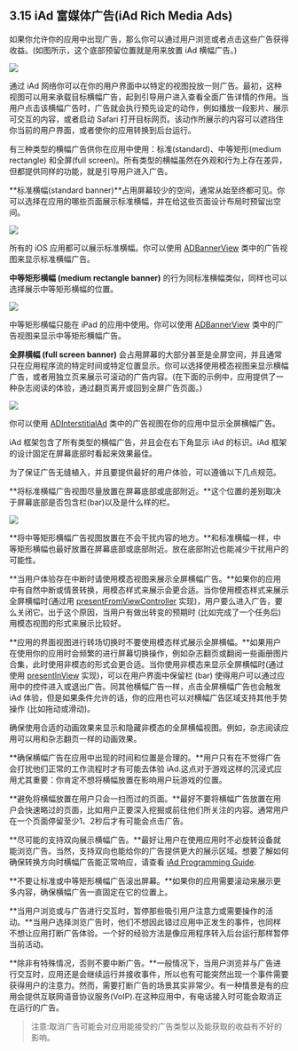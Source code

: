 ## 3.15 iAd 富媒体广告(iAd Rich Media Ads)
如果你允许你的应用中出现广告，那么你可以通过用户浏览或者点击这些广告获得收益。(如图所示，这个底部预留位置就是用来放置 iAd 横幅广告。)

![](images/4.png)

通过 iAd 网络你可以在你的用户界面中以特定的视图投放一则广告。最初，这种视图可以用来承载目标横幅广告，起到引导用户进入查看全面广告详情的作用。当用户点击该横幅广告时，广告就会执行预先设定的动作，例如播放一段影片、展示可交互的内容，或者启动 Safari 打开目标网页。该动作所展示的内容可以遮挡住你当前的用户界面，或者使你的应用转换到后台运行。

有三种类型的横幅广告供你在应用中使用：标准(standard)、中等矩形(medium rectangle) 和全屏(full screen)。所有类型的横幅虽然在外观和行为上存在差异，但都提供同样的功能，就是引导用户进入广告。

**标准横幅(standard banner)**占用屏幕较少的空间，通常从始至终都可见。你可以选择在应用的哪些页面展示标准横幅，并在给这些页面设计布局时预留出空间。

![](images/5.png)

所有的 iOS 应用都可以展示标准横幅。你可以使用 [ADBannerView](https://developer.apple.com/library/ios/documentation/UserExperience/Reference/ADBannerView_Ref/index.html#//apple_ref/occ/cl/ADBannerView) 类中的广告视图来显示标准横幅广告。

**中等矩形横幅 (medium rectangle banner)** 的行为同标准横幅类似，同样也可以选择展示中等矩形横幅的位置。

![](images/6.png)

中等矩形横幅只能在 iPad 的应用中使用。你可以使用 [ADBannerView](https://developer.apple.com/library/ios/documentation/UserExperience/Reference/ADBannerView_Ref/index.html#//apple_ref/occ/cl/ADBannerView) 类中的广告视图来显示中等矩形横幅广告。

**全屏横幅 (full screen banner)** 会占用屏幕的大部分甚至是全屏空间，并且通常只在应用程序流的特定时间或特定位置显示。你可以选择使用模态视图来显示横幅广告，或者用独立页来展示可滚动的广告内容。(在下面的示例中，应用提供了一种杂志阅读的体验，通过翻页离开或回到全屏广告页面。)

![](images/7.png)

你可以使用 [ADInterstitialAd](https://developer.apple.com/library/ios/documentation/iAd/Reference/ADInterstitialAd_Ref/index.html#//apple_ref/occ/cl/ADInterstitialAd) 类中的广告视图在你的应用中显示全屏横幅广告。

iAd 框架包含了所有类型的横幅广告，并且会在右下角显示 iAd 的标识。iAd 框架的设计固定在屏幕底部时看起来效果最佳。

为了保证广告无缝植入，并且要提供最好的用户体验，可以遵循以下几点规范。

**将标准横幅广告视图尽量放置在屏幕底部或底部附近。**这个位置的差别取决于屏幕底部是否包含栏(bar)以及是什么样的栏。

![](images/8.png)

**将中等矩形横幅广告视图放置在不会干扰内容的地方。**和标准横幅一样，中等矩形横幅也最好放置在屏幕底部或底部附近。放在底部附近也能减少干扰用户的可能性。

**当用户体验存在中断时请使用模态视图来展示全屏横幅广告。**如果你的应用中有自然中断或情景转换，用模态样式来展示会更合适。当你使用模态样式来展示全屏横幅时(通过用 [presentFromViewController](https://developer.apple.com/library/ios/documentation/iAd/Reference/ADInterstitialAd_Ref/index.html#//apple_ref/occ/instm/ADInterstitialAd/presentFromViewController:) 实现)，用户要么进入广告，要么关闭它。出于这个原因，当用户有做出转变的预期时 (比如完成了一个任务后) 用模态视图的形式来展示比较好。

**应用的界面视图进行转场切换时不要使用模态样式展示全屏横幅。**如果用户在使用你的应用时会频繁的进行屏幕切换操作，例如杂志翻页或翻阅一些画册图片合集，此时使用非模态的形式会更合适。当你使用非模态来显示全屏横幅时(通过使用 [presentInView](https://developer.apple.com/library/ios/documentation/iAd/Reference/ADInterstitialAd_Ref/index.html#//apple_ref/occ/instm/ADInterstitialAd/presentInView:) 实现)，可以在用户界面中保留栏 (bar) 使得用户可以通过应用中的控件进入或退出广告。同其他横幅广告一样，点击全屏横幅广告也会触发 iAd 体验，但是如果条件允许的话，你的应用也可以对横幅广告区域支持其他手势操作 (比如拖动或滑动)。

确保使用合适的动画效果来显示和隐藏非模态的全屏横幅视图。例如，杂志阅读应用可以用和杂志翻页一样的动画效果。

**确保横幅广告在应用中出现的时间和位置是合理的。**用户只有在不觉得广告会打扰他们正常的工作流程时才有可能去体验 iAd.这点对于游戏这样的沉浸式应用尤其重要：你肯定不想将横幅放置在影响用户玩游戏的位置。

**避免将横幅放置在用户只会一扫而过的页面。**最好不要将横幅广告放置在用户会快速略过的页面，比如用户正要深入挖掘或前往他们所关注的内容。通常用户在一个页面停留至少1、2秒后才有可能会点击广告。

**尽可能的支持双向展示横幅广告。**最好让用户在使用应用时不必旋转设备就能浏览广告。当然，支持双向也能给你的广告提供更大的展示区域。想要了解如何确保转换方向时横幅广告能正常响应，请查看 [iAd Programming Guide](https://developer.apple.com/library/ios/documentation/UserExperience/Conceptual/iAd_Guide/Introduction/Introduction.html#//apple_ref/doc/uid/TP40009881).

**不要让标准或中等矩形横幅广告滚出屏幕。**如果你的应用需要滚动来展示更多内容，确保横幅广告一直固定在它的位置上。

**当用户浏览或与广告进行交互时，暂停那些吸引用户注意力或需要操作的活动。**当用户选择浏览广告时，他们不想因此错过应用中正发生的事件，也同样不想让应用打断广告体验。一个好的经验方法是像应用程序转入后台运行那样暂停当前活动。

**除非有特殊情况，否则不要中断广告。**一般情况下，当用户浏览并与广告进行交互时，应用还是会继续运行并接收事件，所以也有可能突然出现一个事件需要获得用户的注意力。然而，需要打断广告的场景其实非常少。有一种情景是有的应用会提供互联网语音协议服务(VoIP).在这种应用中，有电话接入时可能会取消正在运行的广告。

>注意:取消广告可能会对应用能接受的广告类型以及能获取的收益有不好的影响。
